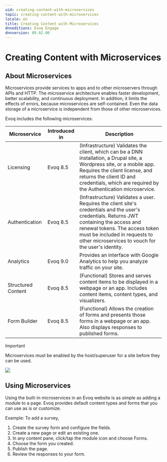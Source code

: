 ```yaml
---
uid: creating-content-with-microservices
topic: creating-content-with-microservices
locale: en
title: Creating Content with Microservices
dnneditions: Evoq Engage
dnnversion: 09.02.00
---
```


# Creating Content with Microservices

## About Microservices

Microservices provide services to apps and to other microservers through APIs and HTTP. The microservice architecture enables faster development, better scalability, and continuous deployment. In addition, it limits the effects of errors, because microservices are self-contained. Even the data storage of a microservice is independent from those of other microservices.

Evoq includes the following microservices:

|**Microservice**|**Introduced in**|**Description**|
|---|---|---|
|Licensing|Evoq 8.5|(Infrastructure) Validates the client, which can be a DNN installation, a Drupal site, a Wordpress site, or a mobile app. Requires the client license, and returns the client ID and credentials, which are required by the Authentication microservice.|
|Authentication|Evoq 8.5|(Infrastructure) Validates a user. Requires the client site's credentials and the user's credentials. Returns JWT containing the access and renewal tokens. The access token must be included in requests to other microservices to vouch for the user's identity.|
|Analytics|Evoq 9.0|Provides an interface with Google Analytics to help you analyze traffic on your site.|
|Structured Content|Evoq 8.5|(Functional) Stores and serves content items to be displayed in a webpage or an app. Includes content items, content types, and visualizers.|
|Form Builder|Evoq 8.5|(Functional) Allows the creation of forms and presents those forms in a webpage or an app. Also displays responses to published forms.|

> [!Important]
> Microservices must be enabled by the host/superuser for a site before they can be used.

![](/images/gra-evoq-microservices-overview.png)

## Using Microservices

Using the built-in microservices in an Evoq website is as simple as adding a module to a page. Evoq provides default content types and forms that you can use as is or customize.

Example: To add a survey,

1.  Create the survey form and configure the fields.
2.  Create a new page or edit an existing one.
3.  In any content pane, click/tap the module icon and choose Forms.
4.  Choose the form you created.
5.  Publish the page.
6.  Review the responses to your form.